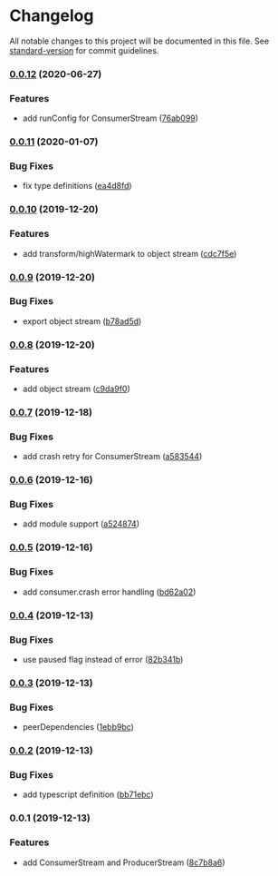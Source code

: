 # Changelog

All notable changes to this project will be documented in this file. See [standard-version](https://github.com/conventional-changelog/standard-version) for commit guidelines.

### [0.0.12](https://github.com/kambing86/kafkajs-stream/compare/v0.0.11...v0.0.12) (2020-06-27)


### Features

* add runConfig for ConsumerStream ([76ab099](https://github.com/kambing86/kafkajs-stream/commit/76ab099b969ce7e2fe49f11315475c4bd1006806))

### [0.0.11](https://github.com/kambing86/kafkajs-stream/compare/v0.0.10...v0.0.11) (2020-01-07)


### Bug Fixes

* fix type definitions ([ea4d8fd](https://github.com/kambing86/kafkajs-stream/commit/ea4d8fdaa66cd8748442ac955ecbd74bda01fde3))

### [0.0.10](https://github.com/kambing86/kafkajs-stream/compare/v0.0.9...v0.0.10) (2019-12-20)


### Features

* add transform/highWatermark to object stream ([cdc7f5e](https://github.com/kambing86/kafkajs-stream/commit/cdc7f5eebdc1209dc84184430207fd6289814976))

### [0.0.9](https://github.com/kambing86/kafkajs-stream/compare/v0.0.8...v0.0.9) (2019-12-20)


### Bug Fixes

* export object stream ([b78ad5d](https://github.com/kambing86/kafkajs-stream/commit/b78ad5d7301f75806225d0a4c9fce0ddd7104e6b))

### [0.0.8](https://github.com/kambing86/kafkajs-stream/compare/v0.0.7...v0.0.8) (2019-12-20)


### Features

* add object stream ([c9da9f0](https://github.com/kambing86/kafkajs-stream/commit/c9da9f026b98099eabcca364a95d1cf4528ecd9d))

### [0.0.7](https://github.com/kambing86/kafkajs-stream/compare/v0.0.6...v0.0.7) (2019-12-18)


### Bug Fixes

* add crash retry for ConsumerStream ([a583544](https://github.com/kambing86/kafkajs-stream/commit/a583544ac4566a5a1fbe075ea16eba082a44b668))

### [0.0.6](https://github.com/kambing86/kafkajs-stream/compare/v0.0.5...v0.0.6) (2019-12-16)


### Bug Fixes

* add module support ([a524874](https://github.com/kambing86/kafkajs-stream/commit/a524874e8fefdb401fc6702e06614b062fc19043))

### [0.0.5](https://github.com/kambing86/kafkajs-stream/compare/v0.0.4...v0.0.5) (2019-12-16)


### Bug Fixes

* add consumer.crash error handling ([bd62a02](https://github.com/kambing86/kafkajs-stream/commit/bd62a02c491ffa071700ba4261b6ba18dd4a892a))

### [0.0.4](https://github.com/kambing86/kafkajs-stream/compare/v0.0.3...v0.0.4) (2019-12-13)


### Bug Fixes

* use paused flag instead of error ([82b341b](https://github.com/kambing86/kafkajs-stream/commit/82b341bbdc70342d4aa98f3536be53ae3fd54696))

### [0.0.3](https://github.com/kambing86/kafkajs-stream/compare/v0.0.2...v0.0.3) (2019-12-13)


### Bug Fixes

* peerDependencies ([1ebb9bc](https://github.com/kambing86/kafkajs-stream/commit/1ebb9bc8195cd32701482ec9d8e6324eab1f59bb))

### [0.0.2](https://github.com/kambing86/kafkajs-stream/compare/v0.0.1...v0.0.2) (2019-12-13)


### Bug Fixes

* add typescript definition ([bb71ebc](https://github.com/kambing86/kafkajs-stream/commit/bb71ebcfb4c63d69dbdf9156154fc8d1fab1f2ac))

### 0.0.1 (2019-12-13)


### Features

* add ConsumerStream and ProducerStream ([8c7b8a6](https://github.com/kambing86/kafkajs-stream/commit/8c7b8a663b9fb65e178047f820da00b0cf7b84be))

